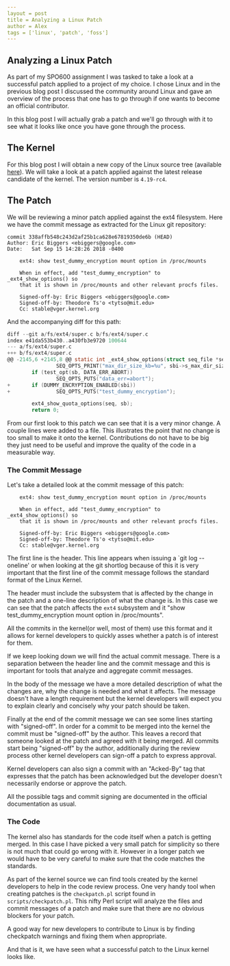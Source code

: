 ```yaml
---
layout = post
title = Analyzing a Linux Patch
author = Alex
tags = ['linux', 'patch', 'foss']
---
```

## Analyzing a Linux Patch

As part of my SPO600 assignment I was tasked to take a look at a successful patch applied
to a project of my choice. I chose Linux and in the previous blog post I discussed the community
around Linux and gave an overview of the process that one has to go through if one wants
to become an official contributor.

In this blog post I will actually grab a patch and we'll go through with it to see what it
looks like once you have gone through the process.

## The Kernel

For this blog post I will obtain a new copy of the Linux source tree
(available [here](https://git.kernel.org/pub/scm/linux/kernel/git/torvalds/linux.git)). We
will take a look at a patch applied against the latest release candidate of the kernel. The
version number is `4.19-rc4`.

## The Patch

We will be reviewing a minor patch applied against the ext4 filesystem. Here we have the commit message
as extracted for the Linux git repository:

```
commit 338affb548c243d2af25b1ca628e67819350de6b (HEAD)
Author: Eric Biggers <ebiggers@google.com>
Date:   Sat Sep 15 14:28:26 2018 -0400

    ext4: show test_dummy_encryption mount option in /proc/mounts

    When in effect, add "test_dummy_encryption" to _ext4_show_options() so
    that it is shown in /proc/mounts and other relevant procfs files.

    Signed-off-by: Eric Biggers <ebiggers@google.com>
    Signed-off-by: Theodore Ts'o <tytso@mit.edu>
    Cc: stable@vger.kernel.org
```

And the accompanying diff for this path:

```c
diff --git a/fs/ext4/super.c b/fs/ext4/super.c
index e41da553b430..a430fb3e9720 100644
--- a/fs/ext4/super.c
+++ b/fs/ext4/super.c
@@ -2145,6 +2145,8 @@ static int _ext4_show_options(struct seq_file *seq, struct super_block *sb,
                SEQ_OPTS_PRINT("max_dir_size_kb=%u", sbi->s_max_dir_size_kb);
        if (test_opt(sb, DATA_ERR_ABORT))
                SEQ_OPTS_PUTS("data_err=abort");
+       if (DUMMY_ENCRYPTION_ENABLED(sbi))
+               SEQ_OPTS_PUTS("test_dummy_encryption");

        ext4_show_quota_options(seq, sb);
        return 0;
```

From our first look to this patch we can see that it is a very minor change. A couple lines were
added to a file. This illustrates the point that no change is too small to make it onto the kernel.
Contributions do not have to be big they just need to be useful and improve the quality of the code
in a measurable way.

### The Commit Message

Let's take a detailed look at the commit message of this patch:

```
    ext4: show test_dummy_encryption mount option in /proc/mounts

    When in effect, add "test_dummy_encryption" to _ext4_show_options() so
    that it is shown in /proc/mounts and other relevant procfs files.

    Signed-off-by: Eric Biggers <ebiggers@google.com>
    Signed-off-by: Theodore Ts'o <tytso@mit.edu>
    Cc: stable@vger.kernel.org
```

The first line is the header. This line appears when issuing a `git log --oneline' or when looking
at the git shortlog because of this it is very important that the first line of the commit message 
follows the standard format of the Linux Kernel.

The header must include the subsystem that is affected by the change in the patch and a one-line 
description of what the change is. In this case we can see that the patch affects the `ext4` subsystem
and it "show test_dummy_encryption mount option in /proc/mounts". 

All the commits in the kernel(or well, most of them) use this format and it allows for kernel developers
to quickly asses whether a patch is of interest for them.

If we keep looking down we will find the actual commit message. There is a separation between the header line
and the commit message and this is important for tools that analyze and aggregate commit messages.

In the body of the message we have a more detailed description of what the changes are, why the change is needed
and what it affects. The message doesn't have a length requirement but the kernel developers will expect you
to explain clearly and concisely why your patch should be taken.

Finally at the end of the commit message we can see some lines starting with "signed-off". In order for a commit
to be merged into the kernel the commit must be "signed-off" by the author. This leaves a record that someone
looked at the patch and agreed with it being merged. All commits start being "signed-off" by the author,
additionally during the review process other kernel developers can sign-off a patch to express approval.

Kernel developers can also sign a commit with an "Acked-By" tag that expresses that the patch has been acknowledged
but the developer doesn't necessarily endorse or approve the patch.

All the possible tags and commit signing are documented in the official documentation as usual.

### The Code

The kernel also has standards for the code itself when a patch is getting merged. In this case I have picked
a very small patch for simplicity so there is not much that could go wrong with it. However in a longer patch
we would have to be very careful to make sure that the code matches the standards.

As part of the kernel source we can find tools created by the kernel developers to help in the code review
process. One very handy tool when creating patches is the `checkpatch.pl` script found in `scripts/checkpatch.pl`.
This nifty Perl script will analyze the files and commit messages of a patch and make sure that there are no obvious
blockers for your patch.

A good way for new developers to contribute to Linux is by finding checkpatch warnings and fixing them when appropriate.


And that is it, we have seen what a successful patch to the Linux kernel looks like.
